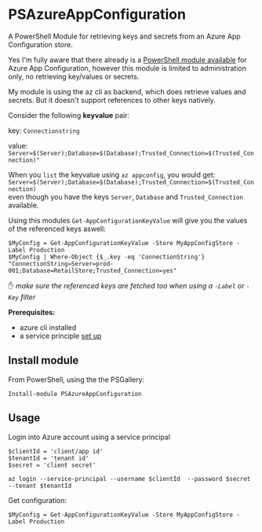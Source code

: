# PSAzureAppConfiguration

A PowerShell Module for retrieving keys and secrets from an Azure App Configuration store.

Yes I'm fully aware that there already is a [PowerShell module available](https://docs.microsoft.com/en-us/powershell/module/az.appconfiguration/?view=azps-5.5.0#app-configuration) for Azure App Configuration, however this module is limited to administration only, no retrieving key/values or secrets.

My module is using the az cli as backend, which does retrieve values and secrets. But it doesn't support references to other keys natively.

Consider the following **keyvalue** pair:

key: `Connectionstring`

value: `Server=$(Server);Database=$(Database);Trusted_Connection=$(Trusted_Connection)"`

When you `list` the keyvalue using `az appconfig`, you would get:  
`Server=$(Server);Database=$(Database);Trusted_Connection=$(Trusted_Connection)`  
even though you have the keys `Server`, `Database` and `Trusted_Connection` available.

Using this modules `Get-AppConfigurationKeyValue` will give you the values of the referenced keys aswell:  

`$MyConfig = Get-AppConfigurationKeyValue -Store MyAppConfigStore -Label Production`  
`$MyConfig | Where-Object {$_.key -eq 'ConnectionString'}`  
`"ConnectionString=Server=prod-001;Database=RetailStore;Trusted_Connection=yes"`

✋ *make sure the referenced keys are fetched too when using a `-Label` or `-Key` filter*

**Prerequisites:**
- azure cli installed
- a service principle [set up](https://docs.microsoft.com/en-us/cli/azure/create-an-azure-service-principal-azure-cli)
## Install module
From PowerShell, using the the PSGallery:

`Install-module PSAzureAppConfiguration`

## Usage
Login into Azure account using a service principal
```
$clientId = 'client/app id'
$tenantId = 'tenant id'
$secret = 'client secret'

az login --service-principal --username $clientId  --password $secret --tenant $tenantId
```

Get configuration:

`$MyConfig = Get-AppConfigurationKeyValue -Store MyAppConfigStore -Label Production`
